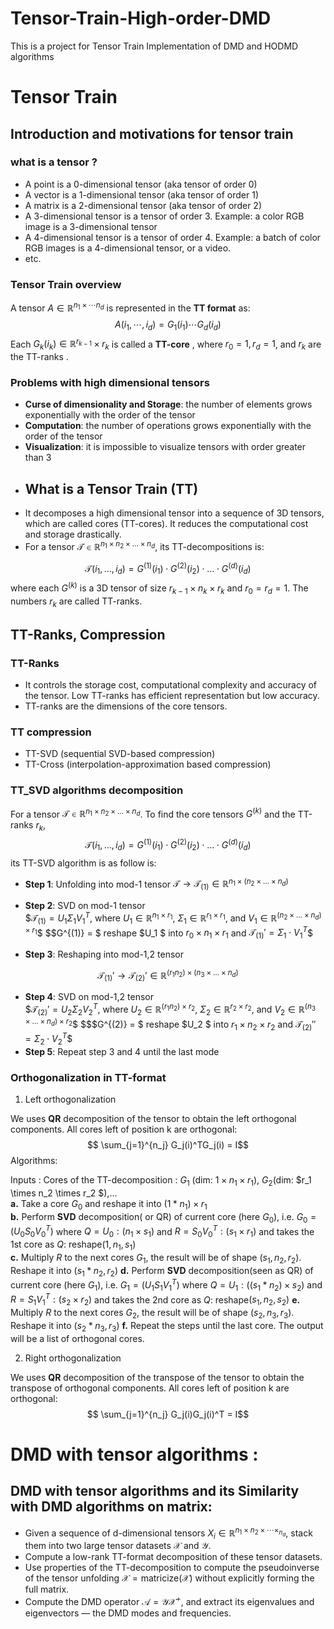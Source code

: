 # Tensor-Train-High-order-DMD
This is a project for Tensor Train Implementation of DMD and HODMD algorithms
# Tensor Train

## Introduction and motivations for tensor train
### what is a tensor ?
- A point is a 0-dimensional tensor (aka tensor of order 0)
- A vector is a 1-dimensional tensor (aka tensor of order 1)
- A matrix is a 2-dimensional tensor (aka tensor of order 2)
- A 3-dimensional tensor is a tensor of order 3. Example: a color RGB image is a 3-dimensional tensor
- A 4-dimensional tensor is a tensor of order 4. Example: a batch of color RGB images is a 4-dimensional tensor, or a video.
- etc.
### Tensor Train overview
A tensor $A∈\mathbb{R}^{n_1 \times \cdots n_d}$ is represented in the **TT format** as:
$$A(i_1,\cdots,i_d) = G_1(i_1)\cdots G_d(i_d) $$
Each $G_k(i_k)\in \mathbb{R}^{r_{k-1}}\times r_k$ is called a **TT-core** , where $r_0=1,r_d=1$, and $r_k$ are the TT-ranks .
### Problems with high dimensional tensors
- **Curse of dimensionality and Storage**: the number of elements grows exponentially with the order of the tensor
- **Computation**: the number of operations grows exponentially with the order of the tensor
- **Visualization**: it is impossible to visualize tensors with order greater than 3
- ## What is a Tensor Train (TT)
- It decomposes a high dimensional tensor into a sequence of 3D tensors, which are called cores (TT-cores). It reduces the computational cost and storage drastically.
- For a tensor $\mathcal{T} \in \mathbb{R}^{n_1 \times n_2 \times \ldots \times n_d}$, its TT-decompositions is: 

$$\mathcal{T}(i_1,...,i_d) = G^{(1)}(i_1) \cdot G^{(2)}(i_2) \cdot \ldots \cdot G^{(d)}(i_d)$$
where each $G^{(k)}$ is a 3D tensor of size $r_{k-1} \times n_k \times r_k$ and $r_0 = r_d = 1$. The numbers $r_k$ are called TT-ranks.

## TT-Ranks, Compression
### TT-Ranks
- It controls the storage cost, computational complexity and accuracy of the tensor. Low TT-ranks has efficient representation but low accuracy.
- TT-ranks are the dimensions of the core tensors.
### TT compression
- TT-SVD (sequential SVD-based compression)
- TT-Cross (interpolation-approximation based compression)
### TT_SVD algorithms decomposition
For a tensor $\mathcal{T} \in \mathbb{R}^{n_1 \times n_2 \times \ldots \times n_d}$. To find the core tensors $G^{(k)}$ and the TT-ranks $r_k$,
$$\mathcal{T}(i_1,...,i_d) = G^{(1)}(i_1) \cdot G^{(2)}(i_2) \cdot \ldots \cdot G^{(d)}(i_d)$$
its TT-SVD algorithm is as follow is: 
- **Step 1**: Unfolding into mod-1 tensor 
$\mathcal{T} \rightarrow \mathcal{T}_{(1)} \in \mathbb{R}^{n_1 \times (n_2 \times \ldots \times n_d)}$

- **Step 2**: SVD on mod-1 tensor  
$$\mathcal{T}_{(1)} = U_1 \Sigma_1 V_1^T$, where $U_1 \in \mathbb{R}^{n_1 \times r_1}$, $\Sigma_1 \in \mathbb{R}^{r_1 \times r_1}$, and $V_1 \in \mathbb{R}^{(n_2 \times \ldots \times n_d) \times r_1}$$
$$G^{(1)} = $ reshape $U_1 $ into $r_0 \times n_1 \times r_1$ and $\mathcal{T}_{(1)}' = \Sigma_1 \cdot V_1^T$$

- **Step 3**: Reshaping into mod-1,2 tensor

$$\mathcal{T}_{(1)}' \rightarrow \mathcal{T}_{(2)}' \in \mathbb{R}^{(r_1 n_2) \times (n_3 \times \ldots \times n_d)}$$ 
- **Step 4**: SVD on mod-1,2 tensor  
$$\mathcal{T}_{(2)}' = U_2 \Sigma_2 V_2^T$, where $U_2 \in \mathbb{R}^{(r_1 n_2) \times r_2}$, $\Sigma_2 \in \mathbb{R}^{r_2 \times r_2}$, and $V_2 \in \mathbb{R}^{(n_3 \times \ldots \times n_d) \times r_2}$$ 
$$$G^{(2)} = $ reshape $U_2 $ into $r_1 \times n_2 \times r_2$ and $\mathcal{T}_{(2)}'' = \Sigma_2 \cdot V_2^T$$
- **Step 5**: Repeat step 3 and 4 until the last mode
### Orthogonalization in TT-format
1. Left orthogonalization

We uses **QR** decomposition of the tensor to obtain the left orthogonal components.
All cores left of position k are orthogonal:
$$ \sum_{j=1}^{n_j} G_j(i)^TG_j(i) = I$$
Algorithms:  

Inputs : Cores of the TT-decomposition : $G_1$ (dim: $1\times n_1 \times r_1$), $G_2$(dim: $r_1 \times n_2 \times r_2 $),...  
**a.** Take a core $G_0$ and reshape it into $(1*n_1)\times r_1$  
**b.** Perform **SVD** decomposition( or QR) of current core (here $G_0$), i.e. $G_0=(U_0S_0V_0^T)$ where $Q=U_0:(n_1\times s_1)$ and $R=S_0V_0^T: (s_1 \times r_1)$ and takes the 1st core as $Q:$ reshape$(1,n_1,s_1)$  
**c.** Multiply $R$ to the next cores $G_1$, the result will be of shape $(s_1,n_2,r_2)$.  Reshape it into $(s_1*n_2,r_2)$
**d.** Perform **SVD** decomposition(seen as QR) of current core (here $G_1$), i.e. $G_1=(U_1S_1V_1^T)$ where $Q=U_1:((s_1*n_2)\times s_2)$ and $R=S_1V_1^T: (s_2 \times r_2)$ and takes the 2nd core as $Q:$ reshape$(s_1,n_2,s_2)$
**e.** Multiply $R$ to the next cores $G_2$, the result will be of shape $(s_2,n_3,r_3)$.  Reshape it into $(s_2*n_3,r_3)$
**f.** Repeat the steps until the last core.
The output will be a list of orthogonal cores.


2. Right orthogonalization

We uses **QR** decomposition of the transpose of the tensor to obtain the transpose of orthogonal components.
All cores left of position k are orthogonal:
$$ \sum_{j=1}^{n_j} G_j(i)G_j(i)^T = I$$
# DMD with tensor algorithms :
## DMD with tensor algorithms and its Similarity with **DMD** algorithms on matrix:
- Given a sequence of d-dimensional tensors  $X_i​∈\mathbb{R}^{n_1​×n_2​×⋯×_{n_d}}$​, stack them into two large tensor datasets $\mathcal{X}$ and $\mathcal{Y}$.
- Compute a low-rank TT-format decomposition  of these tensor datasets.
- Use properties of the TT-decomposition to compute the pseudoinverse  of the tensor unfolding $\mathcal{X}=\text{matricize}(\mathcal{X})$ without explicitly forming the full matrix.
- Compute the DMD operator $\mathcal{A}=\mathcal{Y}\mathcal{X}^+$, and extract its eigenvalues and eigenvectors — the DMD modes and frequencies.
     
